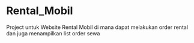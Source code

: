 # Rental_Mobil
Project untuk Website Rental Mobil di mana dapat melakukan order rental dan juga menampilkan list order sewa
